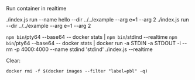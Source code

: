 

Run container in realtime

./index.js run --name hello --dir ../../example --arg e=1 --arg 2
./index.js run --dir ../../example --arg e=1 --arg 2

`npm bin`/pty64 --base64 -- docker stats | `npm bin`/stdind --realtime
`npm bin`/pty64 --base64 -- docker stats | docker run -a STDIN -a STDOUT -i --rm -p 4000:4000 --name stdind 'stdind' ./index.js --realtime


Clear:
```
docker rmi -f $(docker images --filter "label=pbl" -q)
```
